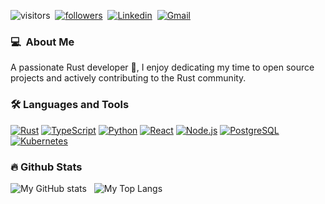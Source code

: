 ![visitors](https://visitor-badge.laobi.icu/badge?page_id=leonzchang)&nbsp;&nbsp;[![followers](https://img.shields.io/github/followers/leonzchang?label=Followers&style=social)](https://github.com/leonzchang?tab=followers)&nbsp;&nbsp;[![Linkedin](https://img.shields.io/badge/LinkedIn-blue?logo=linkedin&logoColor=black)](https://www.linkedin.com/in/li-chang-b7454521b/)&nbsp;&nbsp;[![Gmail](https://img.shields.io/badge/Gmail-red?logo=gmail&logoColor=black)](mailto:bellerophon00530@gmail.com)

### 💻 &nbsp;About Me 
A passionate Rust developer 🦀, I enjoy dedicating my time to open source projects and actively contributing to the Rust community.

### 🛠️ Languages and Tools
[![Rust](https://img.shields.io/badge/Rust-gray?logo=rust&logoColor=black)](https://www.rust-lang.org/)
[![TypeScript](https://img.shields.io/badge/TypeScript-gray?logo=typescript&logoColor=blue)](https://www.typescriptlang.org/)
[![Python](https://img.shields.io/badge/Python-gray?logo=python&logoColor=yellow)](https://www.python.org/)
[![React](https://img.shields.io/badge/React-gray?logo=react&logoColor=blue)](https://reactjs.org/)
[![Node.js](https://img.shields.io/badge/Node.js-gray?logo=nodedotjs&logoColor=darkgreen)](https://nodejs.org/en/)
[![PostgreSQL](https://img.shields.io/badge/PostgreSQL-gray?logo=postgresql&logoColor=blue)](https://www.postgresql.org/)
[![Kubernetes](https://img.shields.io/badge/Kubernetes-gray?logo=kubernetes&logoColor=blue)](https://kubernetes.io/)



### 🔥 Github Stats
![My GitHub stats](https://github-readme-stats.vercel.app/api?username=leonzchang&show_icons=true&theme=onedark)&nbsp;&nbsp;
![My Top Langs](https://github-readme-stats.vercel.app/api/top-langs/?username=leonzchang&layout=compact&theme=onedark)





